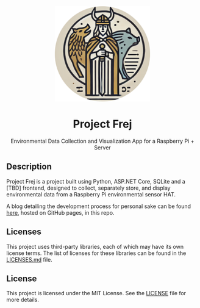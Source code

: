 <div align="center">
  <img src="images/header.png" alt="Frej" width="250" height="250">
  <h1 align="center">Project Frej</h3>
  <p align="center">
    Environmental Data Collection and Visualization App for a Raspberry Pi + Server
    <br/>
  </p>
</div>

## Description

Project Frej is a project built using Python, ASP.NET Core, SQLite and a [TBD] frontend, designed to collect, separately store, and display environmental data from a Raspberry Pi environmental sensor HAT.

A blog detailing the development process for personal sake can be found [here](https://bjornthiberg.github.io/project_frej), hosted on GitHub pages, in this repo.

## Licenses
This project uses third-party libraries, each of which may have its own license terms. The list of licenses for these libraries can be found in the [LICENSES.md](./LICENSES.md) file.

## License

This project is licensed under the MIT License. See the [LICENSE](./LICENSE.txt) file for more details.


